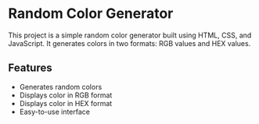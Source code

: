 # Random Color Generator

This project is a simple random color generator built using HTML, CSS, and JavaScript. It generates colors in two formats: RGB values and HEX values.

## Features

- Generates random colors
- Displays color in RGB format
- Displays color in HEX format
- Easy-to-use interface
